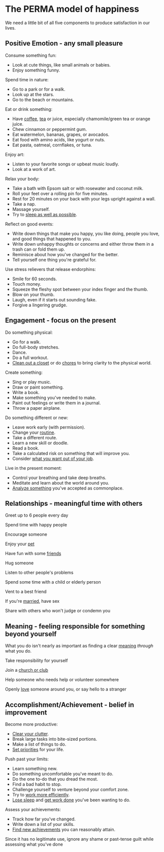 
# The PERMA model of happiness

We need a little bit of all five components to produce satisfaction in our lives.

## Positive Emotion - any small pleasure

Consume something fun:

- Look at cute things, like small animals or babies.
- Enjoy something funny.

Spend time in nature:

- Go to a park or for a walk.
- Look up at the stars.
- Go to the beach or mountains.

Eat or drink something:

- Have [coffee](fun-coffee.md), [tea](fun-tea.md) or juice, especially chamomile/green tea or orange juice.
- Chew cinnamon or peppermint gum.
- Eat watermelon, bananas, grapes, or avocados.
- Eat food with amino acids, like yogurt or nuts.
- Eat pasta, oatmeal, cornflakes, or tuna.

Enjoy art:

- Listen to your favorite songs or upbeat music loudly.
- Look at a work of art.

Relax your body:

- Take a bath with Epsom salt or with rosewater and coconut milk.
- Roll your feet over a rolling pin for five minutes.
- Rest for 20 minutes on your back with your legs upright against a wall.
- Take a nap.
- Massage yourself.
- Try to [sleep as well as possible](sleep.md).

Reflect on good events:

- Write down things that make you happy, you like doing, people you love, and good things that happened to you.
- Write down unhappy thoughts or concerns and either throw them in a trash can or fold them up.
- Reminisce about how you've changed for the better.
- Tell yourself one thing you're grateful for.

Use stress relievers that release endorphins:

- Smile for 60 seconds.
- Touch money.
- Squeeze the fleshy spot between your index finger and the thumb.
- Blow on your thumb.
- Laugh, even if it starts out sounding fake.
- Forgive a lingering grudge.

## Engagement  - focus on the present

Do something physical:

- Go for a walk.
- Do full-body stretches.
- Dance.
- Do a full workout.
- [Clean out a closet](organization.md) or do [chores](home-housekeeping.md) to bring clarity to the physical world.

Create something:

- Sing or play music.
- Draw or paint something.
- Write a book.
- Make something you've needed to make.
- Paint out feelings or write them in a journal.
- Throw a paper airplane.

Do something different or new:

- Leave work early (with permission).
- Change your [routine](success-4_routine.md).
- Take a different route.
- Learn a new skill or doodle.
- Read a book.
- Take a calculated risk on something that will improve you.
- Consider [what you want out of your job](jobs-1_why.md).

Live in the present moment:

- Control your breathing and take deep breaths.
- Meditate and learn about the world around you.
- [Analyze something](logic.md) you've accepted as commonplace.

## Relationships  - meaningful time with others

Greet up to 6 people every day

Spend time with happy people

Encourage someone

Enjoy your [pet](fun-pets.md)

Have fun with some [friends](people-4_friends.md)

Hug someone

Listen to other people's problems

Spend some time with a child or elderly person

Vent to a best friend

If you're [married](relationships-marriage.md), have sex

Share with others who won't judge or condemn you

## Meaning  - feeling responsible for something beyond yourself

What you do isn't nearly as important as finding a clear [meaning](meaning.md) *through* what you do.

Take responsibility for yourself

Join a [church or club](groups-small.md)

Help someone who needs help or volunteer somewhere

Openly [love](people-love.md) someone around you, or say hello to a stranger

## Accomplishment/Achievement  - belief in improvement

Become more productive:

- [Clear your clutter](organization.md).
- Break large tasks into bite-sized portions.
- Make a list of things to do.
- [Set priorities](success-3_goals.md) for your life.

Push past your limits:

- Learn something new.
- Do something uncomfortable you've meant to do.
- Do the one to-do that you dread the most.
- Find a bad habit to stop.
- Challenge yourself to venture beyond your comfort zone.
- Try to [work more efficiently](success-4_routine.md).
- [Lose sleep](sleep.md) and [get work done](success-4_routine.md) you've been wanting to do.

Assess your achievements:

- Track how far you've changed.
- Write down a list of your skills.
- [Find new achievements](success-6_humility.md) you can reasonably attain.

Since it has no legitimate use, ignore any shame or past-tense guilt while assessing what you've done
